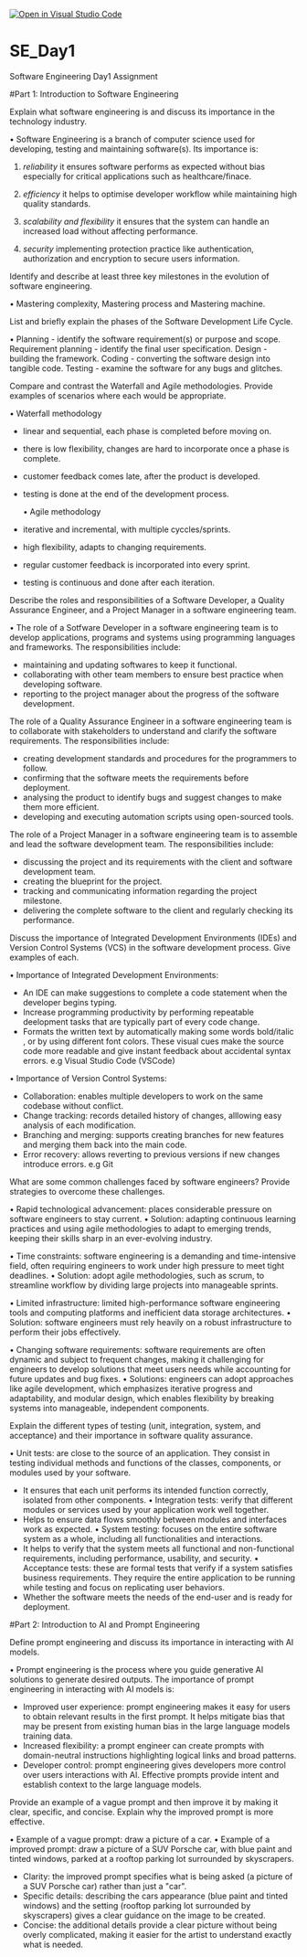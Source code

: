 [![Open in Visual Studio Code](https://classroom.github.com/assets/open-in-vscode-2e0aaae1b6195c2367325f4f02e2d04e9abb55f0b24a779b69b11b9e10269abc.svg)](https://classroom.github.com/online_ide?assignment_repo_id=18701700&assignment_repo_type=AssignmentRepo)
# SE_Day1
Software Engineering Day1 Assignment

#Part 1: Introduction to Software Engineering

Explain what software engineering is and discuss its importance in the technology industry.

• Software Engineering is a branch of computer science used for developing, testing and maintaining software(s). 
Its importance is:

1. *reliability* it ensures software performs as expected without bias especially for critical applications such as healthcare/finace.
   
3. *efficiency* it helps to optimise developer workflow while maintaining high quality standards.
   
4. *scalability and flexibility* it ensures that the system can handle an increased load without affecting performance.
   
5. *security* implementing protection practice like authentication, authorization and encryption to secure users information.


Identify and describe at least three key milestones in the evolution of software engineering.

• Mastering complexity, Mastering process and Mastering machine.


List and briefly explain the phases of the Software Development Life Cycle.

• Planning - identify the software requirement(s) or purpose and scope.
Requirement planning - identify the final user specification.
Design - building the framework.
Coding - converting the software design into tangible code.
Testing - examine the software for any bugs and glitches.


Compare and contrast the Waterfall and Agile methodologies. Provide examples of scenarios where each would be appropriate.

 • Waterfall methodology
- linear and sequential, each phase is completed before moving on.
- there is low flexibility, changes are hard to incorporate once a phase is complete.
- customer feedback comes late, after the product is developed.
- testing is done at the end of the development process.
  
  • Agile methodology
- iterative and incremental, with multiple cyccles/sprints.
- high flexibility, adapts to changing requirements.
- regular customer feedback is incorporated into every sprint.
- testing is continuous and done after each iteration.
  



Describe the roles and responsibilities of a Software Developer, a Quality Assurance Engineer, and a Project Manager in a software engineering team.

• The role of a Sotfware Developer in a software engineering team is to develop applications, programs and systems using programming languages and frameworks.
The responsibilities include:
- maintaining and updating softwares to keep it functional.
- collaborating with other team members to ensure best practice when developing software.
- reporting to the project manager about the progress of the software development.

The role of a Quality Assurance Engineer in a software engineering team is to collaborate with stakeholders to understand and clarify the software requirements.
The responsibilities include:
- creating development standards and procedures for the programmers to follow.
- confirming that the software meets the requirements before deployment.
- analysing the product to identify bugs and suggest changes to make them more efficient.
- developing and executing automation scripts using open-sourced tools.

The role of a Project Manager in a software engineering team is to assemble and lead the software development team.
The responsibilities include: 
- discussing the project and its requirements with the client and software development team.
- creating the blueprint for the project.
- tracking and communicating information regarding the project milestone.
- delivering the complete software to the client and regularly checking its performance.


Discuss the importance of Integrated Development Environments (IDEs) and Version Control Systems (VCS) in the software development process. Give examples of each.

• Importance of Integrated Development Environments:
- An IDE can make suggestions to complete a code statement when the developer begins typing.
- Increase programming productivity by performing repeatable deelopment tasks that are typically part of every code change.
- Formats the written text by automatically making some words bold/italic , or by using different font colors. These visual cues make the source code more readable and give instant feedback about accidental syntax errors. e.g Visual Studio Code (VSCode)

• Importance of Version Control Systems:
- Collaboration: enables multiple developers to work on the same codebase without conflict.
- Change tracking: records detailed history of changes, alllowing easy analysis of each modification.
- Branching and merging: supports creating branches for new features and merging them back into the main code.
- Error recovery: allows reverting to previous versions if new changes introduce errors. e.g Git
  


What are some common challenges faced by software engineers? Provide strategies to overcome these challenges.

• Rapid technological advancement: places considerable pressure on software engineers to stay current.
• Solution: adapting continuous learning practices and using agile methodologies to adapt to emerging trends, keeping their skills sharp in an ever-evolving industry.

• Time constraints: software engineering is a demanding and time-intensive field, often requiring engineers to work under high pressure to meet tight deadlines.
• Solution: adopt agile methodologies, such as scrum, to streamline workflow by dividing large projects into manageable sprints.

• Limited infrastructure: limited high-performance software engineering tools and computing platforms and inefficient data storage architectures.
• Solution: software engineers must rely heavily on a robust infrastructure to perform their jobs effectively.

• Changing software requirements: software requirements are often dynamic and subject to frequent changes, making it challenging for engineers to develop solutions that meet users needs while accounting for future updates and bug fixes.
• Solutions: engineers can adopt approaches like agile development, which emphasizes iterative progress and adaptability, and modular design, which enables flexibility by breaking systems into manageable, independent components.


Explain the different types of testing (unit, integration, system, and acceptance) and their importance in software quality assurance.

• Unit tests: are close to the source of an application. They consist in testing individual methods and functions of the classes, components, or modules used by your software.
- It ensures that each unit performs its intended function correctly, isolated from other components.
• Integration tests: verify that different modules or services used by your application work well together.
- Helps to ensure data flows smoothly between modules and interfaces work as expected.
• System testing: focuses on the entire software system as a whole, including all functionalities and interactions.
- It helps to verify that the system meets all functional and non-functional requirements, including performance, usability, and security.
• Acceptance tests: these are formal tests that verify if a system satisfies business requirements. They require the entire application to be running while testing and focus on replicating user behaviors.
- Whether the software meets the needs of the end-user and is ready for deployment.

#Part 2: Introduction to AI and Prompt Engineering


Define prompt engineering and discuss its importance in interacting with AI models.

• Prompt engineering is the process where you guide generative AI solutions to generate desired outputs.
The importance of prompt engineering in interacting with AI models is: 
- Improved user experience: prompt engineering makes it easy for users to obtain relevant results in the first prompt. It helps mitigate bias that may be present from existing human bias in the large language models training data.
- Increased flexibility: a prompt engineer can create prompts with domain-neutral instructions highlighting logical links and broad patterns.
- Developer control: prompt engineering gives developers more control over users interactions with AI. Effective prompts provide intent and establish context to the large language models.
  


Provide an example of a vague prompt and then improve it by making it clear, specific, and concise. Explain why the improved prompt is more effective.

• Example of a vague prompt: draw a picture of a car.
• Example of a improved prompt: draw a picture of a SUV Porsche car, with blue paint and tinted windows, parked at a rooftop parking lot surrounded by skyscrapers.
- Clarity: the improved prompt specifies what is being asked (a picture of a SUV Porsche car) rather than just a "car".
- Specific details: describing the cars appearance (blue paint and tinted windows) and the setting (rooftop parking lot surrounded by skyscrapers) gives a clear guidance on the image to be created.
- Concise: the additional details provide a clear picture without being overly complicated, making it easier for the artist to understand exactly what is needed.
